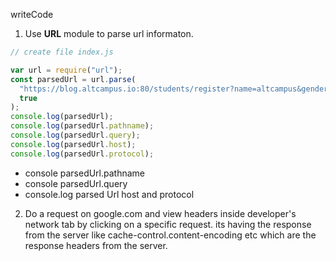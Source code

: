 writeCode

1. Use **URL** module to parse url informaton.

```js
// create file index.js

var url = require("url");
const parsedUrl = url.parse(
  "https://blog.altcampus.io:80/students/register?name=altcampus&gender=male",
  true
);
console.log(parsedUrl);
console.log(parsedUrl.pathname);
console.log(parsedUrl.query);
console.log(parsedUrl.host);
console.log(parsedUrl.protocol);
```
- console parsedUrl.pathname
- console parsedUrl.query
- console.log parsed Url host and protocol

2. Do a request on google.com and view headers inside developer's network tab by clicking on a specific request. 
its having the response from the server like cache-control.content-encoding etc which are the response headers from the server.